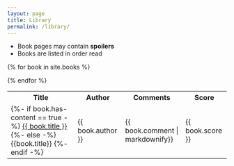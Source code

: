 ```yaml
---
layout: page
title: Library
permalink: /library/
---
```


- Book pages may contain **spoilers**
- Books are listed in order read

<table>                                                       
<tr>
  <th>Title</th>
  <th>Author</th>
  <th>Comments</th>
  <th>Score</th>
</tr>

{% for book in site.books %}
<tr>
  <td> 
  {%- if book.has-content == true -%}
  <a href="{{ book.url }}"> {{ book.title }} </a>
  {%- else -%} 
  {{book.title}}
  {%- endif -%}
  </td>
  <td>{{ book.author }}</td>
  <td>{{ book.comment | markdownify}}</td>
  <td>{{ book.score }}</td>
</tr>

{% endfor %}
</table>
